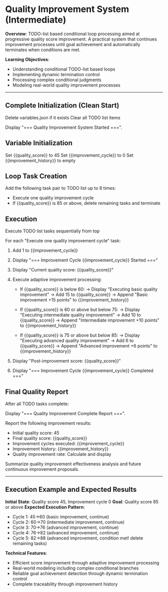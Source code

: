 # Quality Improvement System (Intermediate)

**Overview**: TODO-list based conditional loop processing aimed at progressive quality score improvement. A practical system that continues improvement processes until goal achievement and automatically terminates when conditions are met.

**Learning Objectives**: 
- Understanding conditional TODO-list based loops
- Implementing dynamic termination control
- Processing complex conditional judgments
- Modeling real-world quality improvement processes

---

## Complete Initialization (Clean Start)

Delete variables.json if it exists
Clear all TODO list items

Display "=== Quality Improvement System Started ===".

## Variable Initialization

Set {{quality_score}} to 45
Set {{improvement_cycle}} to 0
Set {{improvement_history}} to empty

## Loop Task Creation

Add the following task pair to TODO list up to 8 times:
- Execute one quality improvement cycle
- If {{quality_score}} is 85 or above, delete remaining tasks and terminate

## Execution

Execute TODO list tasks sequentially from top

For each "Execute one quality improvement cycle" task:

1. Add 1 to {{improvement_cycle}}
2. Display "=== Improvement Cycle {{improvement_cycle}} Started ==="
3. Display "Current quality score: {{quality_score}}"

4. Execute adaptive improvement processing:
   - If {{quality_score}} is below 60:
     → Display "Executing basic quality improvement"
     → Add 15 to {{quality_score}}
     → Append "Basic improvement +15 points" to {{improvement_history}}
   
   - If {{quality_score}} is 60 or above but below 75:
     → Display "Executing intermediate quality improvement"
     → Add 10 to {{quality_score}}
     → Append "Intermediate improvement +10 points" to {{improvement_history}}
   
   - If {{quality_score}} is 75 or above but below 85:
     → Display "Executing advanced quality improvement"
     → Add 6 to {{quality_score}}
     → Append "Advanced improvement +6 points" to {{improvement_history}}

5. Display "Post-improvement score: {{quality_score}}"
6. Display "=== Improvement Cycle {{improvement_cycle}} Completed ==="

## Final Quality Report

After all TODO tasks complete:

Display "=== Quality Improvement Complete Report ===".

Report the following improvement results:
- Initial quality score: 45
- Final quality score: {{quality_score}}
- Improvement cycles executed: {{improvement_cycle}}
- Improvement history: {{improvement_history}}
- Quality improvement rate: Calculate and display

Summarize quality improvement effectiveness analysis and future continuous improvement proposals.

---

## Execution Example and Expected Results

**Initial State**: Quality score 45, Improvement cycle 0
**Goal**: Quality score 85 or above
**Expected Execution Pattern**: 
- Cycle 1: 45→60 (basic improvement, continue)
- Cycle 2: 60→70 (intermediate improvement, continue)
- Cycle 3: 70→76 (advanced improvement, continue)
- Cycle 4: 76→82 (advanced improvement, continue)
- Cycle 5: 82→88 (advanced improvement, condition met! delete remaining tasks)

**Technical Features**: 
- Efficient score improvement through adaptive improvement processing
- Real-world modeling including complex conditional branches
- Reliable goal achievement detection through dynamic termination control
- Complete traceability through improvement history